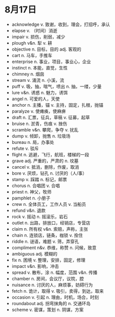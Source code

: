 # 8月17日

- acknowledge v. 致谢，收到，理会，打招呼，承认
- elapse v. （时间）消逝
- impair v. 损伤，削弱，减少
- plough v&n. 犁 v. 耕
- objective n. 目标，目的 adj. 客观的
- cart n. 马车，手推车
- enterprise n. 事业，项目，事业心，企业
- instinct n. 本能，直觉，生性
- chimney n. 烟囱
- stream v. 涌流 n. 小溪，流
- puff v. 吸，抽，喘气，喷出 n. 抽，一缕，少量
- lure v&n. 诱惑 n. 魅力，诱饵
- angel n. 可爱的人，天使
- anchor n. 主播，锚 v. 主持，固定，扎根，抛锚
- paralyze v. 使瘫痪，使麻痹
- draft n. 汇票，征兵，草稿 v. 征募，起草
- bruise n. 淤青，伤痕 v. 挫伤
- scramble v&n. 攀爬，争夺 v. 扰乱
- dump v. 倾卸，抛售 n. 垃圾场
- bureau n. 局，办事处
- refute v. 驳斥
- flight n. 逃避，飞行，航班，楼梯的一段
- grave adj. 严重的，严肃的 n. 坟墓
- cancel v. 抵消，删除，作废，取消
- bore v. 厌烦，钻孔 n. 讨厌的（人/事）
- stamp v. 踩踏 n. 标记，邮票
- chorus n. 合唱团 v. 合唱
- priest n. 神父，牧师
- pamphlet n. 小册子
- crew n. 全体员工，工作人员 v. 当船员
- refund v&n. 退款
- rock v. 摇动 n. 摇滚乐，岩石
- outlet n. 出路，排放口，经销店，专营店
- claim n. 所有权 v&n. 索赔，声称，主张
- chain n. 连锁店，链条，枷锁 v. 拴住
- riddle n. 谜语，难题 v. 筛，弄穿孔
- compliment n&v. 恭维，称赞 n. 问候，致意
- ambiguous adj. 模糊的
- fix n. 困境 v. 整理，安排，固定，修理
- impact v&n. 影响，冲击
- spread v. 散布，涂 n. 幅度，范围 v&n. 传播
- chamber n. 房间，会议厅，议院，腔
- nuisance n. 讨厌的人，麻烦事，妨碍行为
- fetch n. 诡计，取得 v. 吸引，卖得，到达，取来
- occasion v. 引起 n. 理由，时机，场合，时刻
- roundabout adj. 拐弯抹角的 n. 交通环岛
- scheme v. 密谋，策划 n. 阴谋，方案
